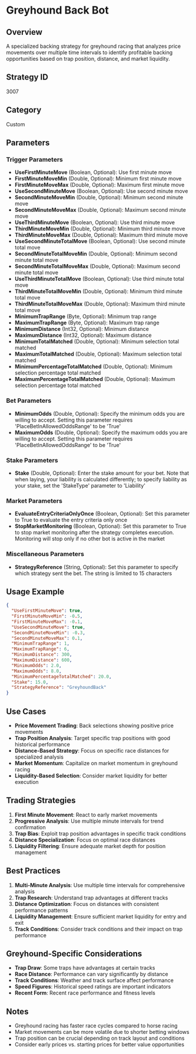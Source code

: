 # Greyhound Back Bot

## Overview
A specialized backing strategy for greyhound racing that analyzes price movements over multiple time intervals to identify profitable backing opportunities based on trap position, distance, and market liquidity.

## Strategy ID
3007

## Category
Custom

## Parameters

### Trigger Parameters
- **UseFirstMinuteMove** (Boolean, Optional): Use first minute move
- **FirstMinuteMoveMin** (Double, Optional): Minimum first minute move
- **FirstMinuteMoveMax** (Double, Optional): Maximum first minute move
- **UseSecondMinuteMove** (Boolean, Optional): Use second minute move
- **SecondMinuteMoveMin** (Double, Optional): Minimum second minute move
- **SecondMinuteMoveMax** (Double, Optional): Maximum second minute move
- **UseThirdMinuteMove** (Boolean, Optional): Use third minute move
- **ThirdMinuteMoveMin** (Double, Optional): Minimum third minute move
- **ThirdMinuteMoveMax** (Double, Optional): Maximum third minute move
- **UseSecondMinuteTotalMove** (Boolean, Optional): Use second minute total move
- **SecondMinuteTotalMoveMin** (Double, Optional): Minimum second minute total move
- **SecondMinuteTotalMoveMax** (Double, Optional): Maximum second minute total move
- **UseThirdMinuteTotalMove** (Boolean, Optional): Use third minute total move
- **ThirdMinuteTotalMoveMin** (Double, Optional): Minimum third minute total move
- **ThirdMinuteTotalMoveMax** (Double, Optional): Maximum third minute total move
- **MinimumTrapRange** (Byte, Optional): Minimum trap range
- **MaximumTrapRange** (Byte, Optional): Maximum trap range
- **MinimumDistance** (Int32, Optional): Minimum distance
- **MaximumDistance** (Int32, Optional): Maximum distance
- **MinimumTotalMatched** (Double, Optional): Minimum selection total matched
- **MaximumTotalMatched** (Double, Optional): Maximum selection total matched
- **MinimumPercentageTotalMatched** (Double, Optional): Minimum selection percentage total matched
- **MaximumPercentageTotalMatched** (Double, Optional): Maximum selection percentage total matched

### Bet Parameters
- **MinimumOdds** (Double, Optional): Specify the minimum odds you are willing to accept. Setting this parameter requires 'PlaceBetInAllowedOddsRange' to be 'True'
- **MaximumOdds** (Double, Optional): Specify the maximum odds you are willing to accept. Setting this parameter requires 'PlaceBetInAllowedOddsRange' to be 'True'

### Stake Parameters
- **Stake** (Double, Optional): Enter the stake amount for your bet. Note that when laying, your liability is calculated differently; to specify liability as your stake, set the 'StakeType' parameter to 'Liability'

### Market Parameters
- **EvaluateEntryCriteriaOnlyOnce** (Boolean, Optional): Set this parameter to True to evaluate the entry criteria only once
- **StopMarketMonitoring** (Boolean, Optional): Set this parameter to True to stop market monitoring after the strategy completes execution. Monitoring will stop only if no other bot is active in the market

### Miscellaneous Parameters
- **StrategyReference** (String, Optional): Set this parameter to specify which strategy sent the bet. The string is limited to 15 characters

## Usage Example
```json
{
  "UseFirstMinuteMove": true,
  "FirstMinuteMoveMin": -0.5,
  "FirstMinuteMoveMax": -0.1,
  "UseSecondMinuteMove": true,
  "SecondMinuteMoveMin": -0.3,
  "SecondMinuteMoveMax": 0.1,
  "MinimumTrapRange": 1,
  "MaximumTrapRange": 6,
  "MinimumDistance": 300,
  "MaximumDistance": 600,
  "MinimumOdds": 2.0,
  "MaximumOdds": 8.0,
  "MinimumPercentageTotalMatched": 20.0,
  "Stake": 15.0,
  "StrategyReference": "GreyhoundBack"
}
```

## Use Cases
- **Price Movement Trading**: Back selections showing positive price movements
- **Trap Position Analysis**: Target specific trap positions with good historical performance
- **Distance-Based Strategy**: Focus on specific race distances for specialized analysis
- **Market Momentum**: Capitalize on market momentum in greyhound racing
- **Liquidity-Based Selection**: Consider market liquidity for better execution

## Trading Strategies
1. **First Minute Movement**: React to early market movements
2. **Progressive Analysis**: Use multiple minute intervals for trend confirmation
3. **Trap Bias**: Exploit trap position advantages in specific track conditions
4. **Distance Specialization**: Focus on optimal race distances
5. **Liquidity Filtering**: Ensure adequate market depth for position management

## Best Practices
1. **Multi-Minute Analysis**: Use multiple time intervals for comprehensive analysis
2. **Trap Research**: Understand trap advantages at different tracks
3. **Distance Optimization**: Focus on distances with consistent performance patterns
4. **Liquidity Management**: Ensure sufficient market liquidity for entry and exit
5. **Track Conditions**: Consider track conditions and their impact on trap performance

## Greyhound-Specific Considerations
- **Trap Draw**: Some traps have advantages at certain tracks
- **Race Distance**: Performance can vary significantly by distance
- **Track Conditions**: Weather and track surface affect performance
- **Speed Figures**: Historical speed ratings are important indicators
- **Recent Form**: Recent race performance and fitness levels

## Notes
- Greyhound racing has faster race cycles compared to horse racing
- Market movements can be more volatile due to shorter betting windows
- Trap position can be crucial depending on track layout and conditions
- Consider early prices vs. starting prices for better value opportunities
